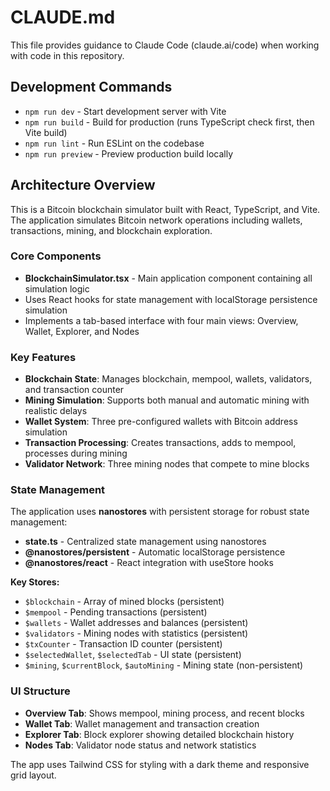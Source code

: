 # CLAUDE.md

This file provides guidance to Claude Code (claude.ai/code) when working with code in this repository.

## Development Commands

- `npm run dev` - Start development server with Vite
- `npm run build` - Build for production (runs TypeScript check first, then Vite build)
- `npm run lint` - Run ESLint on the codebase
- `npm run preview` - Preview production build locally

## Architecture Overview

This is a Bitcoin blockchain simulator built with React, TypeScript, and Vite. The application simulates Bitcoin network operations including wallets, transactions, mining, and blockchain exploration.

### Core Components

- **BlockchainSimulator.tsx** - Main application component containing all simulation logic
- Uses React hooks for state management with localStorage persistence simulation
- Implements a tab-based interface with four main views: Overview, Wallet, Explorer, and Nodes

### Key Features

- **Blockchain State**: Manages blockchain, mempool, wallets, validators, and transaction counter
- **Mining Simulation**: Supports both manual and automatic mining with realistic delays
- **Wallet System**: Three pre-configured wallets with Bitcoin address simulation
- **Transaction Processing**: Creates transactions, adds to mempool, processes during mining
- **Validator Network**: Three mining nodes that compete to mine blocks

### State Management

The application uses **nanostores** with persistent storage for robust state management:

- **state.ts** - Centralized state management using nanostores
- **@nanostores/persistent** - Automatic localStorage persistence
- **@nanostores/react** - React integration with useStore hooks

**Key Stores:**
- `$blockchain` - Array of mined blocks (persistent)
- `$mempool` - Pending transactions (persistent)
- `$wallets` - Wallet addresses and balances (persistent)
- `$validators` - Mining nodes with statistics (persistent)
- `$txCounter` - Transaction ID counter (persistent)
- `$selectedWallet`, `$selectedTab` - UI state (persistent)
- `$mining`, `$currentBlock`, `$autoMining` - Mining state (non-persistent)

### UI Structure

- **Overview Tab**: Shows mempool, mining process, and recent blocks
- **Wallet Tab**: Wallet management and transaction creation
- **Explorer Tab**: Block explorer showing detailed blockchain history
- **Nodes Tab**: Validator node status and network statistics

The app uses Tailwind CSS for styling with a dark theme and responsive grid layout.